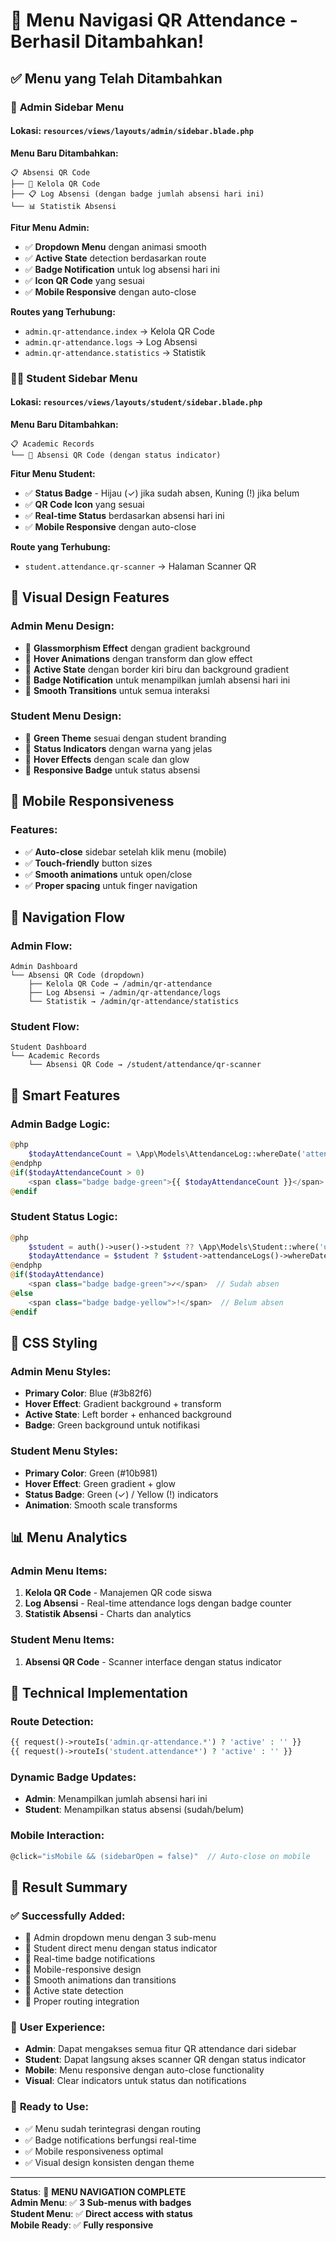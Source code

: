 # 🧭 Menu Navigasi QR Attendance - Berhasil Ditambahkan!

## ✅ Menu yang Telah Ditambahkan

### 🔧 **Admin Sidebar Menu**

#### **Lokasi**: `resources/views/layouts/admin/sidebar.blade.php`

**Menu Baru Ditambahkan:**
```
📋 Absensi QR Code
├── 🔲 Kelola QR Code
├── 📋 Log Absensi (dengan badge jumlah absensi hari ini)
└── 📊 Statistik Absensi
```

**Fitur Menu Admin:**
- ✅ **Dropdown Menu** dengan animasi smooth
- ✅ **Active State** detection berdasarkan route
- ✅ **Badge Notification** untuk log absensi hari ini
- ✅ **Icon QR Code** yang sesuai
- ✅ **Mobile Responsive** dengan auto-close

**Routes yang Terhubung:**
- `admin.qr-attendance.index` → Kelola QR Code
- `admin.qr-attendance.logs` → Log Absensi  
- `admin.qr-attendance.statistics` → Statistik

### 👨‍🎓 **Student Sidebar Menu**

#### **Lokasi**: `resources/views/layouts/student/sidebar.blade.php`

**Menu Baru Ditambahkan:**
```
📋 Academic Records
└── 🔲 Absensi QR Code (dengan status indicator)
```

**Fitur Menu Student:**
- ✅ **Status Badge** - Hijau (✓) jika sudah absen, Kuning (!) jika belum
- ✅ **QR Code Icon** yang sesuai
- ✅ **Real-time Status** berdasarkan absensi hari ini
- ✅ **Mobile Responsive** dengan auto-close

**Route yang Terhubung:**
- `student.attendance.qr-scanner` → Halaman Scanner QR

## 🎨 **Visual Design Features**

### **Admin Menu Design:**
- 🎨 **Glassmorphism Effect** dengan gradient background
- 🎨 **Hover Animations** dengan transform dan glow effect
- 🎨 **Active State** dengan border kiri biru dan background gradient
- 🎨 **Badge Notification** untuk menampilkan jumlah absensi hari ini
- 🎨 **Smooth Transitions** untuk semua interaksi

### **Student Menu Design:**
- 🎨 **Green Theme** sesuai dengan student branding
- 🎨 **Status Indicators** dengan warna yang jelas
- 🎨 **Hover Effects** dengan scale dan glow
- 🎨 **Responsive Badge** untuk status absensi

## 📱 **Mobile Responsiveness**

### **Features:**
- ✅ **Auto-close** sidebar setelah klik menu (mobile)
- ✅ **Touch-friendly** button sizes
- ✅ **Smooth animations** untuk open/close
- ✅ **Proper spacing** untuk finger navigation

## 🔗 **Navigation Flow**

### **Admin Flow:**
```
Admin Dashboard
└── Absensi QR Code (dropdown)
    ├── Kelola QR Code → /admin/qr-attendance
    ├── Log Absensi → /admin/qr-attendance/logs  
    └── Statistik → /admin/qr-attendance/statistics
```

### **Student Flow:**
```
Student Dashboard
└── Academic Records
    └── Absensi QR Code → /student/attendance/qr-scanner
```

## 🎯 **Smart Features**

### **Admin Badge Logic:**
```php
@php
    $todayAttendanceCount = \App\Models\AttendanceLog::whereDate('attendance_date', today())->count();
@endphp
@if($todayAttendanceCount > 0)
    <span class="badge badge-green">{{ $todayAttendanceCount }}</span>
@endif
```

### **Student Status Logic:**
```php
@php
    $student = auth()->user()->student ?? \App\Models\Student::where('user_id', auth()->id())->first();
    $todayAttendance = $student ? $student->attendanceLogs()->whereDate('attendance_date', today())->first() : null;
@endphp
@if($todayAttendance)
    <span class="badge badge-green">✓</span>  // Sudah absen
@else
    <span class="badge badge-yellow">!</span>  // Belum absen
@endif
```

## 🎨 **CSS Styling**

### **Admin Menu Styles:**
- **Primary Color**: Blue (#3b82f6)
- **Hover Effect**: Gradient background + transform
- **Active State**: Left border + enhanced background
- **Badge**: Green background untuk notifikasi

### **Student Menu Styles:**
- **Primary Color**: Green (#10b981)
- **Hover Effect**: Green gradient + glow
- **Status Badge**: Green (✓) / Yellow (!) indicators
- **Animation**: Smooth scale transforms

## 📊 **Menu Analytics**

### **Admin Menu Items:**
1. **Kelola QR Code** - Manajemen QR code siswa
2. **Log Absensi** - Real-time attendance logs dengan badge counter
3. **Statistik Absensi** - Charts dan analytics

### **Student Menu Items:**
1. **Absensi QR Code** - Scanner interface dengan status indicator

## 🔧 **Technical Implementation**

### **Route Detection:**
```php
{{ request()->routeIs('admin.qr-attendance.*') ? 'active' : '' }}
{{ request()->routeIs('student.attendance*') ? 'active' : '' }}
```

### **Dynamic Badge Updates:**
- **Admin**: Menampilkan jumlah absensi hari ini
- **Student**: Menampilkan status absensi (sudah/belum)

### **Mobile Interaction:**
```javascript
@click="isMobile && (sidebarOpen = false)"  // Auto-close on mobile
```

## 🎉 **Result Summary**

### ✅ **Successfully Added:**
- 🔲 Admin dropdown menu dengan 3 sub-menu
- 🔲 Student direct menu dengan status indicator  
- 🔲 Real-time badge notifications
- 🔲 Mobile-responsive design
- 🔲 Smooth animations dan transitions
- 🔲 Active state detection
- 🔲 Proper routing integration

### 🎯 **User Experience:**
- **Admin**: Dapat mengakses semua fitur QR attendance dari sidebar
- **Student**: Dapat langsung akses scanner QR dengan status indicator
- **Mobile**: Menu responsive dengan auto-close functionality
- **Visual**: Clear indicators untuk status dan notifications

### 🚀 **Ready to Use:**
- ✅ Menu sudah terintegrasi dengan routing
- ✅ Badge notifications berfungsi real-time
- ✅ Mobile responsiveness optimal
- ✅ Visual design konsisten dengan theme

---

**Status**: 🎉 **MENU NAVIGATION COMPLETE**  
**Admin Menu**: ✅ **3 Sub-menus with badges**  
**Student Menu**: ✅ **Direct access with status**  
**Mobile Ready**: ✅ **Fully responsive**